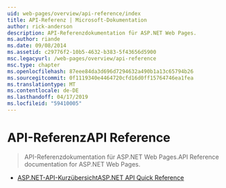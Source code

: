 ```yaml
---
uid: web-pages/overview/api-reference/index
title: API-Referenz | Microsoft-Dokumentation
author: rick-anderson
description: API-Referenzdokumentation für ASP.NET Web Pages.
ms.author: riande
ms.date: 09/08/2014
ms.assetid: c29776f2-10b5-4632-b383-5f43656d5900
msc.legacyurl: /web-pages/overview/api-reference
msc.type: chapter
ms.openlocfilehash: 87eee84da3d696d7294632a490b1a13c65794b26
ms.sourcegitcommit: 0f1119340e4464720cfd16d0ff15764746ea1fea
ms.translationtype: MT
ms.contentlocale: de-DE
ms.lasthandoff: 04/17/2019
ms.locfileid: "59410005"
---
```

# <a name="api-reference"></a><span data-ttu-id="38b3a-103">API-Referenz</span><span class="sxs-lookup"><span data-stu-id="38b3a-103">API Reference</span></span>

> <span data-ttu-id="38b3a-104">API-Referenzdokumentation für ASP.NET Web Pages.</span><span class="sxs-lookup"><span data-stu-id="38b3a-104">API Reference documentation for ASP.NET Web Pages.</span></span>


- [<span data-ttu-id="38b3a-105">ASP.NET-API-Kurzübersicht</span><span class="sxs-lookup"><span data-stu-id="38b3a-105">ASP.NET API Quick Reference</span></span>](asp-net-web-pages-api-reference.md)
